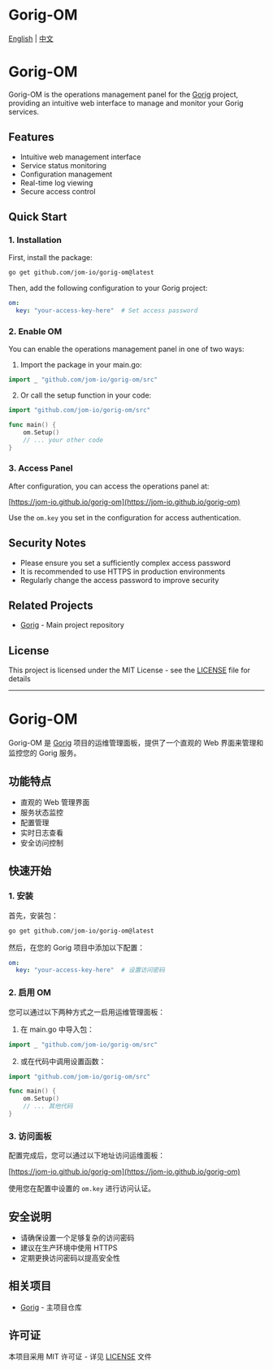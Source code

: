 # Gorig-OM

[English](#english) | [中文](#chinese)

<a id="english"></a>
# Gorig-OM

Gorig-OM is the operations management panel for the [Gorig](https://github.com/jom-io/gorig) project, providing an intuitive web interface to manage and monitor your Gorig services.

## Features

- Intuitive web management interface
- Service status monitoring
- Configuration management
- Real-time log viewing
- Secure access control

## Quick Start

### 1. Installation

First, install the package:

```bash
go get github.com/jom-io/gorig-om@latest
```

Then, add the following configuration to your Gorig project:

```yaml
om:
  key: "your-access-key-here"  # Set access password
```

### 2. Enable OM

You can enable the operations management panel in one of two ways:

1. Import the package in your main.go:
```go
import _ "github.com/jom-io/gorig-om/src"
```

2. Or call the setup function in your code:
```go
import "github.com/jom-io/gorig-om/src"

func main() {
    om.Setup()
    // ... your other code
}
```

### 3. Access Panel

After configuration, you can access the operations panel at:

[https://jom-io.github.io/gorig-om](https://jom-io.github.io/gorig-om)

Use the `om.key` you set in the configuration for access authentication.

## Security Notes

- Please ensure you set a sufficiently complex access password
- It is recommended to use HTTPS in production environments
- Regularly change the access password to improve security

## Related Projects

- [Gorig](https://github.com/jom-io/gorig) - Main project repository

## License

This project is licensed under the MIT License - see the [LICENSE](LICENSE) file for details

---

<a id="chinese"></a>
# Gorig-OM

Gorig-OM 是 [Gorig](https://github.com/jom-io/gorig) 项目的运维管理面板，提供了一个直观的 Web 界面来管理和监控您的 Gorig 服务。

## 功能特点

- 直观的 Web 管理界面
- 服务状态监控
- 配置管理
- 实时日志查看
- 安全访问控制

## 快速开始

### 1. 安装

首先，安装包：

```bash
go get github.com/jom-io/gorig-om@latest
```

然后，在您的 Gorig 项目中添加以下配置：

```yaml
om:
  key: "your-access-key-here"  # 设置访问密码
```

### 2. 启用 OM

您可以通过以下两种方式之一启用运维管理面板：

1. 在 main.go 中导入包：
```go
import _ "github.com/jom-io/gorig-om/src"
```

2. 或在代码中调用设置函数：
```go
import "github.com/jom-io/gorig-om/src"

func main() {
    om.Setup()
    // ... 其他代码
}
```

### 3. 访问面板

配置完成后，您可以通过以下地址访问运维面板：

[https://jom-io.github.io/gorig-om](https://jom-io.github.io/gorig-om)

使用您在配置中设置的 `om.key` 进行访问认证。

## 安全说明

- 请确保设置一个足够复杂的访问密码
- 建议在生产环境中使用 HTTPS
- 定期更换访问密码以提高安全性

## 相关项目

- [Gorig](https://github.com/jom-io/gorig) - 主项目仓库

## 许可证

本项目采用 MIT 许可证 - 详见 [LICENSE](LICENSE) 文件 